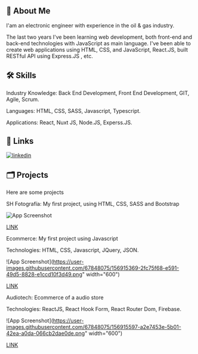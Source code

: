 ## 🚀 About Me

I'am an electronic engineer with experience in the oil & gas industry.

The last two years I've  been learning web development, both front-end and back-end technologies with JavaScript as main language. I've been able to create web applications using HTML, CSS, and JavaScript,  React.JS, built  RESTful API using Express.JS , etc.   

## 🛠 Skills

Industry Knowledge: Back End Development, Front End Development,  GIT, Agile, Scrum.

Languages: HTML, CSS,  SASS, Javascript, Typescript.

Applications: React, Nuxt JS, Node.JS, Experss.JS.

## 🔗 Links

[![linkedin](https://img.shields.io/badge/linkedin-0A66C2?style=for-the-badge&logo=linkedin&logoColor=white)](www.linkedin.com/in/shsv)


## 🗂️ Projects

Here are some projects 

SH Fotografía: My first project, using HTML, CSS, SASS and Bootstrap

![App Screenshot](https://user-images.githubusercontent.com/67848075/156914598-aef4453c-f294-4b0f-806f-e8b5fcc8b62b.png")

[LINK](https://santiagohsv.github.io/shfotografia/)

Ecommerce: My first project using Javascript 

Technologies: HTML, CSS, Javascript, JQuery, JSON.

![App Screenshot](https://user-images.githubusercontent.com/67848075/156915369-2fc75f68-e591-49d5-8828-e1ccd10f3d49.png" width="600")

[LINK](https://santiagohsv.github.io/TPFinal-JS/)

Audiotech: Ecommerce of a audio store

Technologies: ReactJS, React Hook Form, React Router Dom, Firebase. 

![App Screenshot](https://user-images.githubusercontent.com/67848075/156915597-a2e7453e-5b01-42ea-a0da-066cb2dae0de.png" width="600")

[LINK](https://santiagohsv.github.io/audiotech/)


